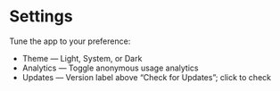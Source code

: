 # Settings

Tune the app to your preference:

- Theme — Light, System, or Dark
- Analytics — Toggle anonymous usage analytics
- Updates — Version label above “Check for Updates”; click to check

